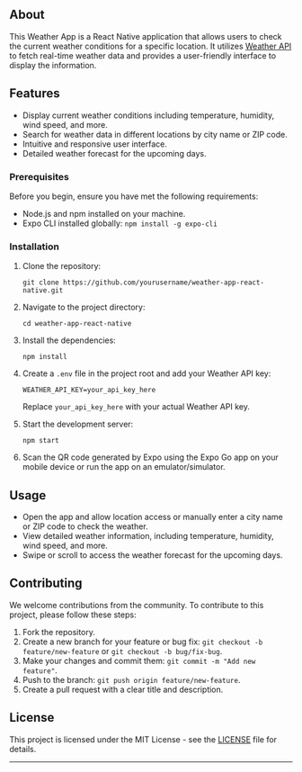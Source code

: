 ## About

This Weather App is a React Native application that allows users to check the current weather conditions for a specific location. It utilizes [Weather API](https://www.weatherapi.com/) to fetch real-time weather data and provides a user-friendly interface to display the information.

## Features

- Display current weather conditions including temperature, humidity, wind speed, and more.
- Search for weather data in different locations by city name or ZIP code.
- Intuitive and responsive user interface.
- Detailed weather forecast for the upcoming days.

### Prerequisites

Before you begin, ensure you have met the following requirements:

- Node.js and npm installed on your machine.
- Expo CLI installed globally: `npm install -g expo-cli`

### Installation

1. Clone the repository:

   ```shell
   git clone https://github.com/yourusername/weather-app-react-native.git
   ```

2. Navigate to the project directory:

   ```shell
   cd weather-app-react-native
   ```

3. Install the dependencies:

   ```shell
   npm install
   ```

4. Create a `.env` file in the project root and add your Weather API key:

   ```
   WEATHER_API_KEY=your_api_key_here
   ```

   Replace `your_api_key_here` with your actual Weather API key.

5. Start the development server:

   ```shell
   npm start
   ```

6. Scan the QR code generated by Expo using the Expo Go app on your mobile device or run the app on an emulator/simulator.

## Usage

- Open the app and allow location access or manually enter a city name or ZIP code to check the weather.
- View detailed weather information, including temperature, humidity, wind speed, and more.
- Swipe or scroll to access the weather forecast for the upcoming days.

## Contributing

We welcome contributions from the community. To contribute to this project, please follow these steps:

1. Fork the repository.
2. Create a new branch for your feature or bug fix: `git checkout -b feature/new-feature` or `git checkout -b bug/fix-bug`.
3. Make your changes and commit them: `git commit -m "Add new feature"`.
4. Push to the branch: `git push origin feature/new-feature`.
5. Create a pull request with a clear title and description.

## License

This project is licensed under the MIT License - see the [LICENSE](LICENSE) file for details.

---
